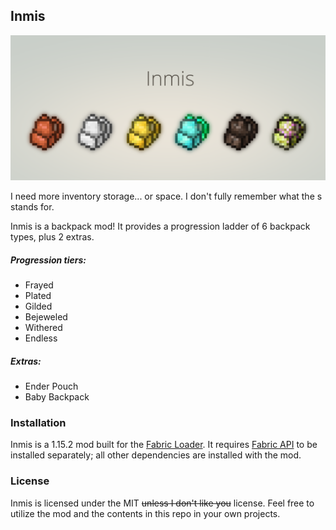## Inmis
![](assets/ui/ItemsTitle.png)

I need more inventory storage... or space. I don't fully remember what the s stands for.

Inmis is a backpack mod! It provides a progression ladder of 6 backpack types, plus 2 extras.

##### Progression tiers:
- Frayed
- Plated
- Gilded
- Bejeweled
- Withered
- Endless

##### Extras:
- Ender Pouch
- Baby Backpack

### Installation

Inmis is a 1.15.2 mod built for the [Fabric Loader](https://fabricmc.net/). It requires [Fabric API](https://www.curseforge.com/minecraft/mc-mods/fabric-api) to be installed separately; all other dependencies are installed with the mod. 

### License

Inmis is licensed under the MIT ~~unless I don't like you~~ license. Feel free to utilize the mod and the contents in this repo in your own projects.